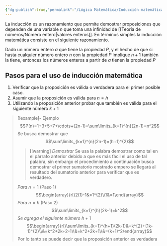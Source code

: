 ```yaml
---
{"dg-publish":true,"permalink":"/Lógica Matemática/Inducción matemática/"}
---
```


La inducción es un razonamiento que permite demostrar proposiciones que dependen de una variable $n$ que toma una infinidad de [[Teoría de números/Número entero\|valores enteros]]. En términos simples la inducción matemática consiste en el siguiente razonamiento.

Dado un número entero $a$ que tiene la propiedad $P$, y el hecho de que si hasta cualquier número entero $n$ con la propiedad $P$ implique $n+1$ también la tiene, entonces los números enteros a partir de $a$ tienen la propiedad $P$

## Pasos para el uso de inducción matemática
1. Verificar que la proposición es válida o verdadera para el primer posible caso.
2. Asumir que la proposición es válida para $n=h$
3. Utilizando la proposición anterior probar que también es válida para el siguiente número $k+1$
>[!example]- Ejemplo
>$$P(n)=1+3+5+7+\cdots+(2n-1)=\sum\limits_{k=1}^{n}(2n-1)=n^2$$
>Se busca demostrar que $$\sum\limits_{k=1}^{n}(2n-1)=(h+1)^{2}$$
> >[!warning] *Demostrar*
>Se usa la palabra demostrar como tal en el párrafo anterior debido a que es más fácil el uso de tal palabra, sin embargo el procedimiento a continuación busca demostrar el primer sumatorio mostrado empero se llegará al resultado del sumatorio anterior para verificar que es verdadero.
>
>*Para* $n=1$ (Paso 1)
>$$\begin{array}{rl}2(1)-1&=1^{2}\\1&=1\end{array}$$
>*Para* $n=h$ (Paso 2) 
>$$\sum\limits_{k=1}^{h}(2k-1)=k^2$$
>*Se agrega el siguiente número* $h+1$ 
>$$\begin{array}{rl}\sum\limits_{k=1}^{h+1}(2k-1)&=k^{2}+(1k-1)^{2}\\&=k^2+2k+2-1\\&=k^2+2k+1\\&=(k+1)^2\end{array}$$
>Por lo tanto se puede decir que la proposición anterior es verdadera

